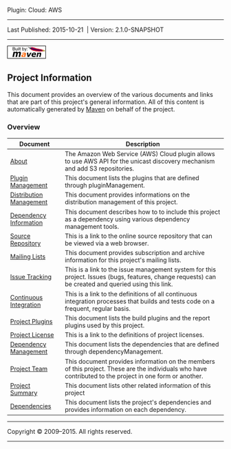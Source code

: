 Plugin: Cloud: AWS

------------------------------------------------------------------------

<span id="publishDate">Last Published: 2015-10-21</span>  | <span id="projectVersion">Version: 2.1.0-SNAPSHOT</span>

------------------------------------------------------------------------

[![Built by Maven](./images/logos/maven-feather.png)](http://maven.apache.org/ "Built by Maven")

Project Information
-------------------

This document provides an overview of the various documents and links that are part of this project's general information. All of this content is automatically generated by [Maven](http://maven.apache.org) on behalf of the project.

### Overview

| Document                                                | Description                                                                                                                                              |
|---------------------------------------------------------|----------------------------------------------------------------------------------------------------------------------------------------------------------|
| [About](index.html)                                     | The Amazon Web Service (AWS) Cloud plugin allows to use AWS API for the unicast discovery mechanism and add S3 repositories.                             |
| [Plugin Management](plugin-management.html)             | This document lists the plugins that are defined through pluginManagement.                                                                               |
| [Distribution Management](distribution-management.html) | This document provides informations on the distribution management of this project.                                                                      |
| [Dependency Information](dependency-info.html)          | This document describes how to to include this project as a dependency using various dependency management tools.                                        |
| [Source Repository](source-repository.html)             | This is a link to the online source repository that can be viewed via a web browser.                                                                     |
| [Mailing Lists](mail-lists.html)                        | This document provides subscription and archive information for this project's mailing lists.                                                            |
| [Issue Tracking](issue-tracking.html)                   | This is a link to the issue management system for this project. Issues (bugs, features, change requests) can be created and queried using this link.     |
| [Continuous Integration](integration.html)              | This is a link to the definitions of all continuous integration processes that builds and tests code on a frequent, regular basis.                       |
| [Project Plugins](plugins.html)                         | This document lists the build plugins and the report plugins used by this project.                                                                       |
| [Project License](license.html)                         | This is a link to the definitions of project licenses.                                                                                                   |
| [Dependency Management](dependency-management.html)     | This document lists the dependencies that are defined through dependencyManagement.                                                                      |
| [Project Team](team-list.html)                          | This document provides information on the members of this project. These are the individuals who have contributed to the project in one form or another. |
| [Project Summary](project-summary.html)                 | This document lists other related information of this project                                                                                            |
| [Dependencies](dependencies.html)                       | This document lists the project's dependencies and provides information on each dependency.                                                              |

------------------------------------------------------------------------

Copyright © 2009–2015. All rights reserved.

------------------------------------------------------------------------


